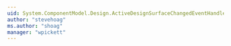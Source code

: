 ```yaml
---
uid: System.ComponentModel.Design.ActiveDesignSurfaceChangedEventHandler
author: "stevehoag"
ms.author: "shoag"
manager: "wpickett"
---
```

